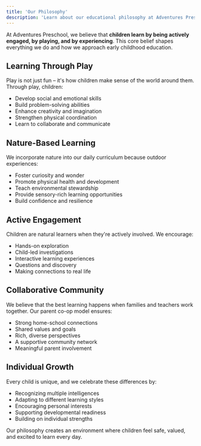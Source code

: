 ```yaml
---
title: 'Our Philosophy'
description: 'Learn about our educational philosophy at Adventures Preschool'
---
```


At Adventures Preschool, we believe that **children learn by being actively engaged, by playing, and by experiencing**. This core belief shapes everything we do and how we approach early childhood education.

## Learning Through Play

Play is not just fun – it's how children make sense of the world around them. Through play, children:
- Develop social and emotional skills
- Build problem-solving abilities
- Enhance creativity and imagination
- Strengthen physical coordination
- Learn to collaborate and communicate

## Nature-Based Learning

We incorporate nature into our daily curriculum because outdoor experiences:
- Foster curiosity and wonder
- Promote physical health and development
- Teach environmental stewardship
- Provide sensory-rich learning opportunities
- Build confidence and resilience

## Active Engagement

Children are natural learners when they're actively involved. We encourage:
- Hands-on exploration
- Child-led investigations
- Interactive learning experiences
- Questions and discovery
- Making connections to real life

## Collaborative Community

We believe that the best learning happens when families and teachers work together. Our parent co-op model ensures:
- Strong home-school connections
- Shared values and goals
- Rich, diverse perspectives
- A supportive community network
- Meaningful parent involvement

## Individual Growth

Every child is unique, and we celebrate these differences by:
- Recognizing multiple intelligences
- Adapting to different learning styles
- Encouraging personal interests
- Supporting developmental readiness
- Building on individual strengths

Our philosophy creates an environment where children feel safe, valued, and excited to learn every day.